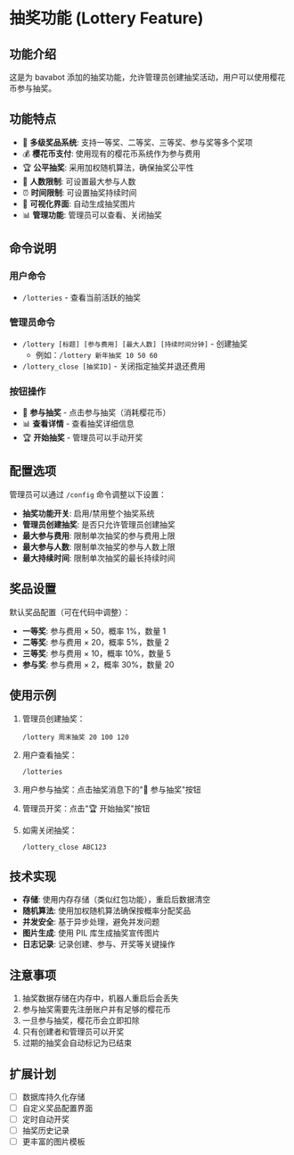 # 抽奖功能 (Lottery Feature)

## 功能介绍

这是为 bavabot 添加的抽奖功能，允许管理员创建抽奖活动，用户可以使用樱花币参与抽奖。

## 功能特点

- 🎲 **多级奖品系统**: 支持一等奖、二等奖、三等奖、参与奖等多个奖项
- 💰 **樱花币支付**: 使用现有的樱花币系统作为参与费用
- 🏆 **公平抽奖**: 采用加权随机算法，确保抽奖公平性
- 👥 **人数限制**: 可设置最大参与人数
- ⏰ **时间限制**: 可设置抽奖持续时间
- 🎨 **可视化界面**: 自动生成抽奖图片
- 📊 **管理功能**: 管理员可以查看、关闭抽奖

## 命令说明

### 用户命令

- `/lotteries` - 查看当前活跃的抽奖

### 管理员命令

- `/lottery [标题] [参与费用] [最大人数] [持续时间分钟]` - 创建抽奖
  - 例如：`/lottery 新年抽奖 10 50 60`
- `/lottery_close [抽奖ID]` - 关闭指定抽奖并退还费用

### 按钮操作

- 🎲 **参与抽奖** - 点击参与抽奖（消耗樱花币）
- 📊 **查看详情** - 查看抽奖详细信息
- 🏆 **开始抽奖** - 管理员可以手动开奖

## 配置选项

管理员可以通过 `/config` 命令调整以下设置：

- **抽奖功能开关**: 启用/禁用整个抽奖系统
- **管理员创建抽奖**: 是否只允许管理员创建抽奖
- **最大参与费用**: 限制单次抽奖的参与费用上限
- **最大参与人数**: 限制单次抽奖的参与人数上限
- **最大持续时间**: 限制单次抽奖的最长持续时间

## 奖品设置

默认奖品配置（可在代码中调整）：

- **一等奖**: 参与费用 × 50，概率 1%，数量 1
- **二等奖**: 参与费用 × 20，概率 5%，数量 2
- **三等奖**: 参与费用 × 10，概率 10%，数量 5
- **参与奖**: 参与费用 × 2，概率 30%，数量 20

## 使用示例

1. 管理员创建抽奖：
   ```
   /lottery 周末抽奖 20 100 120
   ```

2. 用户查看抽奖：
   ```
   /lotteries
   ```

3. 用户参与抽奖：点击抽奖消息下的"🎲 参与抽奖"按钮

4. 管理员开奖：点击"🏆 开始抽奖"按钮

5. 如需关闭抽奖：
   ```
   /lottery_close ABC123
   ```

## 技术实现

- **存储**: 使用内存存储（类似红包功能），重启后数据清空
- **随机算法**: 使用加权随机算法确保按概率分配奖品
- **并发安全**: 基于异步处理，避免并发问题
- **图片生成**: 使用 PIL 库生成抽奖宣传图片
- **日志记录**: 记录创建、参与、开奖等关键操作

## 注意事项

1. 抽奖数据存储在内存中，机器人重启后会丢失
2. 参与抽奖需要先注册账户并有足够的樱花币
3. 一旦参与抽奖，樱花币会立即扣除
4. 只有创建者和管理员可以开奖
5. 过期的抽奖会自动标记为已结束

## 扩展计划

- [ ] 数据库持久化存储
- [ ] 自定义奖品配置界面
- [ ] 定时自动开奖
- [ ] 抽奖历史记录
- [ ] 更丰富的图片模板